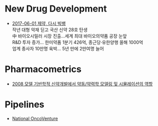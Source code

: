 # New Drug Development

- [2017-06-01 제약, 다시 빅뱅](http://biz.chosun.com/site/data/html_dir/2017/05/31/2017053101621.html#csidx1f0373de91b7fca9bfd0bb0384e3e40)  
작년 대형 악재 딛고 국산 신약 28호 탄생  
中 바이오시밀러 시장 진출…세계 최대 바이오의약품 공장 눈앞  
R&D 투자 증가… 한미약품 1분기 426억, 종근당·유한양행 올해 1000억  
업계 종사자 10만명 육박… 5년 만에 2만여명 늘어  

# Pharmacometrics

- [2008 모델 기반학적 신약개발에서 약동/약력학 모델링 및 시뮬레이션의 역할](http://www.kccp.or.kr/erp/erpmenus/journal_contents/upLoadFiles/18(2)-84(08-25)(p.84~96).pdf)

# Pipelines

- [National OncoVenture](http://nov.ncc.re.kr/joint-development/pipeline/#;)
